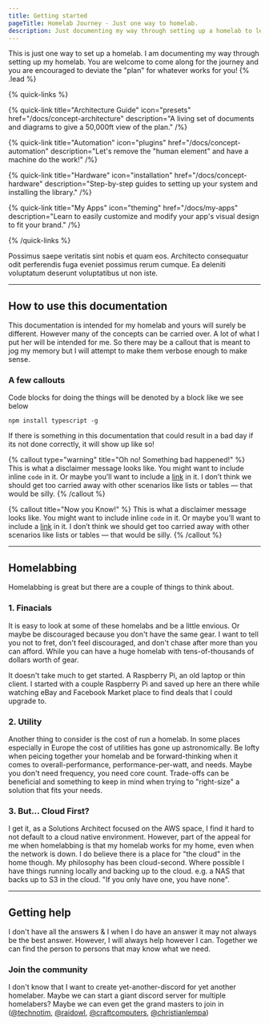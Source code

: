 ```yaml
---
title: Getting started
pageTitle: Homelab Journey - Just one way to homelab.
description: Just documenting my way through setting up a homelab to learn, have fun, and make something.
---
```


This is just one way to set up a homelab. I am documenting my way through setting up my homelab. You are welcome to come along for the journey and you are encouraged to deviate the "plan" for whatever works for you! {% .lead %}

{% quick-links %}

{% quick-link title="Architecture Guide" icon="presets" href="/docs/concept-architecture" description="A living set of documents and diagrams to give a 50,000ft view of the plan." /%}

{% quick-link title="Automation" icon="plugins" href="/docs/concept-automation" description="Let's remove the \"human element\" and have a machine do the work!" /%}

{% quick-link title="Hardware" icon="installation" href="/docs/concept-hardware" description="Step-by-step guides to setting up your system and installing the library." /%}

{% quick-link title="My Apps" icon="theming" href="/docs/my-apps" description="Learn to easily customize and modify your app's visual design to fit your brand." /%}

{% /quick-links %}

Possimus saepe veritatis sint nobis et quam eos. Architecto consequatur odit perferendis fuga eveniet possimus rerum cumque. Ea deleniti voluptatum deserunt voluptatibus ut non iste.

---

## How to use this documentation

This documentation is intended for my homelab and yours will surely be different. However many of the concepts can be carried over. A lot of what I put her will be intended for me. So there may be a callout that is meant to jog my memory but I will attempt to make them verbose enough to make sense.

### A few callouts

Code blocks for doing the things will be denoted by a block like we see below

```shell
npm install typescript -g
```

If there is something in this documentation that could result in a bad day if its not done correctly, it will show up like so!

{% callout type="warning" title="Oh no! Something bad happened!" %}
This is what a disclaimer message looks like. You might want to include inline `code` in it. Or maybe you’ll want to include a [link](/) in it. I don’t think we should get too carried away with other scenarios like lists or tables — that would be silly.
{% /callout %}

{% callout title="Now you Know!" %}
This is what a disclaimer message looks like. You might want to include inline `code` in it. Or maybe you’ll want to include a [link](/) in it. I don’t think we should get too carried away with other scenarios like lists or tables — that would be silly.
{% /callout %}

---

## Homelabbing

Homelabbing is great but there are a couple of things to think about.

### 1. Finacials

It is easy to look at some of these homelabs and be a little envious. Or maybe be discouraged because you don't have the same gear. I want to tell you not to fret, don't feel discouraged, and don't chase after more than you can afford. While you can have a huge homelab with tens-of-thousands of dollars worth of gear.

It doesn't take much to get started. A Raspberry Pi, an old laptop or thin client. I started with a couple Raspberry Pi and saved up here an there while watching eBay and Facebook Market place to find deals that I could upgrade to.

### 2. Utility

Another thing to consider is the cost of run a homelab. In some places especially in Europe the cost of utilities has gone up astronomically. Be lofty when peicing together your homelab and be forward-thinking when it comes to overall-performance, performance-per-watt, and needs. Maybe you don't need frequency, you need core count. Trade-offs can be beneficial and something to keep in mind when trying to "right-size" a solution that fits your needs.

### 3. But... Cloud First?

I get it, as a Solutions Architect focused on the AWS space, I find it hard to not default to a cloud native environment. However, part of the appeal for me when homelabbing is that my homelab works for my home, even when the network is down. I do believe there is a place for "the cloud" in the home though. My philosophy has been cloud-second. Where possible I have things running locally and backing up to the cloud. e.g. a NAS that backs up to S3 in the cloud. "If you only have one, you have none".

---

## Getting help

I don't have all the answers &amp; I when I do have an answer it may not always be the best answer. However, I will always help however I can. Together we can find the person to persons that may know what we need.

### Join the community

I don't know that I want to create yet-another-discord for yet another homelaber. Maybe we can start a giant discord server for multiple homelabers? Maybe we can even get the grand masters to join in ([@technotim](https://twitter.com/TechnoTimLive), [@raidowl](https://twitter.com/RaidOwlTweets), [@craftcomputers](https://twitter.com/CraftComputing), [@christianlempa](https://twitter.com/ChristianLempa))
